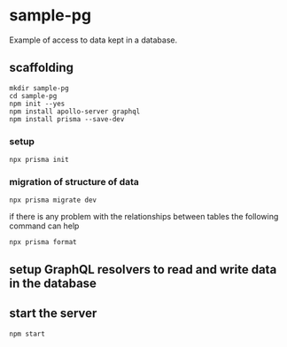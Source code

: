 # sample-pg

Example of access to data kept in a database.

## scaffolding

```shell
mkdir sample-pg
cd sample-pg
npm init --yes
npm install apollo-server graphql
npm install prisma --save-dev
```

### setup

```shell
npx prisma init
```

### migration of structure of data

```shell
npx prisma migrate dev
```

if there is any problem with the relationships between tables the following command can help

```shell
npx prisma format
```

## setup GraphQL resolvers to read and write data in the database

## start the server

```shell
npm start
```
